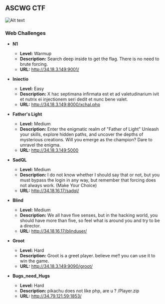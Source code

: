 ## ASCWG CTF

![Alt text](https://www.ascyberwargames.com/wp-content/uploads/2018/02/512.png)


### Web Challenges

* **N1**
    * **Level:** Warmup
    * **Description:** Search deep inside to get the flag. There is no need to brute forcing.
    * **URL:** http://34.18.3.149:9001/

* **Iniectio**
    * **Level:** Easy
    * **Description:** X hac septimana infirmata est et ad valetudinarium ivit et nutrix ei injectionem seri dedit et nunc bene valet.
    * **URL:** http://34.18.3.149:8000/xchal.php

* **Father's Light**
    * **Level:** Medium
    * **Description:** Enter the enigmatic realm of "Father of Light" Unleash your skills, explore hidden paths, and uncover the depths of mysterious creations. Will you emerge as the champion? Dare to unravel the enigma.
    * **URL:** http://34.18.3.149:5000

* **SadQL**
    * **Level:** Medium
    * **Description:** I do not know whether I should say that or not, but you must bypass the login in any way, but remember that forcing does not always work. (Make Your Choice)
    * **URL:** http://34.18.16.17/sadql/
    
* **Blind**
    * **Level:** Medium
    * **Description:** We all have five senses, but in the hacking world, you should have more than five, so feel what is around you and try to be a director.
    * **URL:** http://34.18.16.17/blinduser/
    
* **Groot**
    * **Level:** Hard
    * **Description:** Groot is a greet player. believe me!! you can use it to win the game.
    * **URL:** http://34.18.3.149:9090/groot/
    
* **Bugs_need_Hugs**
    * **Level:** Hard
    * **Description:** pikachu does not like php, are u ?   /Player.zip
    * **URL:** http://34.79.121.59:1853/
    
  
